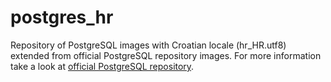 # postgres_hr

Repository of PostgreSQL images with Croatian locale (hr_HR.utf8) extended from official PostgreSQL repository images.
For more information take a look at [official PostgreSQL repository](https://hub.docker.com/r/library/postgres/).
